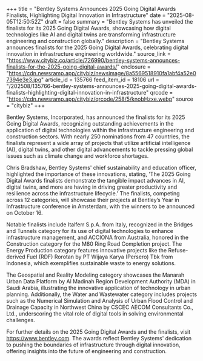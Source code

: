 +++
title = "Bentley Systems Announces 2025 Going Digital Awards Finalists, Highlighting Digital Innovation in Infrastructure"
date = "2025-08-05T12:50:52Z"
draft = false
summary = "Bentley Systems has unveiled the finalists for its 2025 Going Digital Awards, showcasing how digital technologies like AI and digital twins are transforming infrastructure engineering and construction globally."
description = "Bentley Systems announces finalists for the 2025 Going Digital Awards, celebrating digital innovation in infrastructure engineering worldwide."
source_link = "https://www.citybiz.co/article/726990/bentley-systems-announces-finalists-for-the-2025-going-digital-awards/"
enclosure = "https://cdn.newsramp.app/citybiz/newsimage/8a5569518910fa1abf4a52e07394e3e3.jpg"
article_id = 135766
feed_item_id = 18106
url = "/202508/135766-bentley-systems-announces-2025-going-digital-awards-finalists-highlighting-digital-innovation-in-infrastructure"
qrcode = "https://cdn.newsramp.app/citybiz/qrcode/258/5/knobHzxe.webp"
source = "citybiz"
+++

<p>Bentley Systems, Incorporated, has announced the finalists for its 2025 Going Digital Awards, recognizing outstanding achievements in the application of digital technologies within the infrastructure engineering and construction sectors. With nearly 250 nominations from 47 countries, the finalists represent a wide array of projects that utilize artificial intelligence (AI), digital twins, and other digital advancements to tackle pressing global issues such as climate change and workforce shortages.</p><p>Chris Bradshaw, Bentley Systems' chief sustainability and education officer, highlighted the importance of these innovations, stating, 'The 2025 Going Digital Awards finalists demonstrate the tangible impact advances in AI, digital twins, and more are having in driving greater productivity and resilience across the infrastructure lifecycle.' The finalists, competing across 12 categories, will showcase their projects at Bentley’s Year in Infrastructure conference in Amsterdam, with the winners to be announced on October 16.</p><p>Notable finalists include Italferr S.p.A. from Italy, recognized in the Bridges and Tunnels category for its use of digital technologies to enhance infrastructure management, and ACCIONA from Australia, honored in the Construction category for the M80 Ring Road Completion project. The Energy Production category features innovative projects like the Refuse-derived Fuel (RDF) Rorotan by PT Wijaya Karya (Persero) Tbk from Indonesia, which exemplifies sustainable waste to energy solutions.</p><p>The Geospatial and Reality Modeling category showcases the Manarah Urban Data Platform by Al Madinah Region Development Authority (MDA) in Saudi Arabia, illustrating the innovative application of technology in urban planning. Additionally, the Water and Wastewater category includes projects such as the Numerical Simulation and Analysis of Urban Flood Control and Drainage Capacity in Northwest China by CSCEC AECOM Consultants Co., Ltd., underscoring the vital role of digital tools in solving environmental challenges.</p><p>For further details on the 2025 Going Digital Awards and the finalists, visit <a href='https://www.bentley.com' rel='nofollow' target='_blank'>https://www.bentley.com</a>. The awards reflect Bentley Systems' dedication to pushing the boundaries of infrastructure through digital innovation, offering insights into the future of engineering and construction.</p>